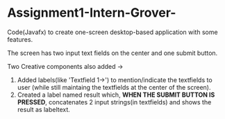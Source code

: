 # Assignment1-Intern-Grover-
Code(Javafx) to create one-screen desktop-based application with some features. 

The screen has two input text fields on the center and one submit button.

Two Creative components also added ->
1. Added labels(like 'Textfield 1->') to mention/indicate the textfields to user (while still maintaing the textfields at the center of the screen).
2. Created a label named result which, **WHEN THE SUBMIT BUTTON IS PRESSED**, concatenates 2 input strings(in textfields) and shows the result as labeltext. 
